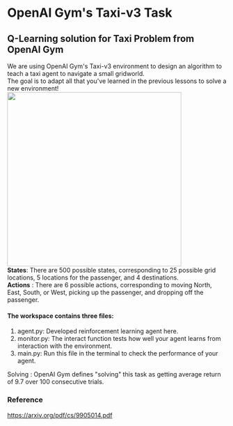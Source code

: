 # OpenAI Gym's Taxi-v3 Task
## Q-Learning solution for Taxi Problem from OpenAI Gym
We are using OpenAI Gym's Taxi-v3 environment to design an algorithm to teach a taxi agent to navigate a small gridworld. <br>
The goal is to adapt all that you've learned in the previous lessons to solve a new environment!
<img src=https://video.udacity-data.com/topher/2018/April/5ad260ed_screen-shot-2018-04-14-at-3.13.15-pm/screen-shot-2018-04-14-at-3.13.15-pm.png width="400" height="400">
<br>
**States**: There are 500 possible states, corresponding to 25 possible grid locations, 5 locations for the passenger, and 4 destinations. <br>
**Actions** : There are 6 possible actions, corresponding to moving North, East, South, or West, picking up the passenger, and dropping off the passenger.

#### The workspace contains three files:
1. agent.py: Developed reinforcement learning agent here.
2. monitor.py: The interact function tests how well your agent learns from interaction with the environment.
3. main.py: Run this file in the terminal to check the performance of your agent.

Solving : OpenAI Gym defines "solving" this task as getting average return of 9.7 over 100 consecutive trials.


### Reference
https://arxiv.org/pdf/cs/9905014.pdf

